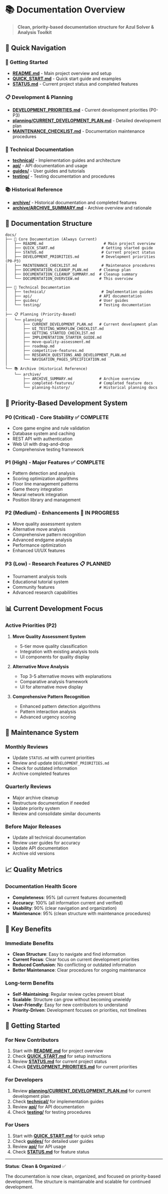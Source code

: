 # 📚 Documentation Overview

> **Clean, priority-based documentation structure for Azul Solver & Analysis Toolkit**

## 🎯 **Quick Navigation**

### **🚀 Getting Started**
- **[README.md](README.md)** - Main project overview and setup
- **[QUICK_START.md](QUICK_START.md)** - Quick start guide and examples
- **[STATUS.md](STATUS.md)** - Current project status and completed features

### **📋 Development & Planning**
- **[DEVELOPMENT_PRIORITIES.md](DEVELOPMENT_PRIORITIES.md)** - Current development priorities (P0-P3)
- **[planning/CURRENT_DEVELOPMENT_PLAN.md](planning/CURRENT_DEVELOPMENT_PLAN.md)** - Detailed development plan
- **[MAINTENANCE_CHECKLIST.md](MAINTENANCE_CHECKLIST.md)** - Documentation maintenance procedures

### **🔧 Technical Documentation**
- **[technical/](technical/)** - Implementation guides and architecture
- **[api/](api/)** - API documentation and usage
- **[guides/](guides/)** - User guides and tutorials
- **[testing/](testing/)** - Testing documentation and procedures

### **📚 Historical Reference**
- **[archive/](archive/)** - Historical documentation and completed features
- **[archive/ARCHIVE_SUMMARY.md](archive/ARCHIVE_SUMMARY.md)** - Archive overview and rationale

## 📁 **Documentation Structure**

```
docs/
├── 📖 Core Documentation (Always Current)
│   ├── README.md                           # Main project overview
│   ├── QUICK_START.md                     # Getting started guide
│   ├── STATUS.md                          # Current project status
│   ├── DEVELOPMENT_PRIORITIES.md          # Development priorities (P0-P3)
│   ├── MAINTENANCE_CHECKLIST.md           # Maintenance procedures
│   ├── DOCUMENTATION_CLEANUP_PLAN.md     # Cleanup plan
│   ├── DOCUMENTATION_CLEANUP_SUMMARY.md  # Cleanup summary
│   └── DOCUMENTATION_OVERVIEW.md         # This overview
│
├── 🔧 Technical Documentation
│   ├── technical/                         # Implementation guides
│   ├── api/                              # API documentation
│   ├── guides/                           # User guides
│   └── testing/                          # Testing documentation
│
├── 📋 Planning (Priority-Based)
│   └── planning/
│       ├── CURRENT_DEVELOPMENT_PLAN.md   # Current development plan
│       ├── UI_TESTING_WORKFLOW_CHECKLIST.md
│       ├── GETTING_STARTED_CHECKLIST.md
│       ├── IMPLEMENTATION_STARTER_GUIDE.md
│       ├── move-quality-assessment.md
│       ├── roadmap.md
│       ├── competitive-features.md
│       ├── RESEARCH_QUESTIONS_AND_DEVELOPMENT_PLAN.md
│       └── NAVIGATION_PAGES_SPECIFICATION.md
│
└── 📚 Archive (Historical Reference)
    └── archive/
        ├── ARCHIVE_SUMMARY.md            # Archive overview
        ├── completed-features/           # Completed feature docs
        └── planning-history/             # Historical planning docs
```

## 🎯 **Priority-Based Development System**

### **P0 (Critical) - Core Stability** ✅ **COMPLETE**
- Core game engine and rule validation
- Database system and caching
- REST API with authentication
- Web UI with drag-and-drop
- Comprehensive testing framework

### **P1 (High) - Major Features** ✅ **COMPLETE**
- Pattern detection and analysis
- Scoring optimization algorithms
- Floor line management patterns
- Game theory integration
- Neural network integration
- Position library and management

### **P2 (Medium) - Enhancements** 🚧 **IN PROGRESS**
- Move quality assessment system
- Alternative move analysis
- Comprehensive pattern recognition
- Advanced endgame analysis
- Performance optimization
- Enhanced UI/UX features

### **P3 (Low) - Research Features** 📋 **PLANNED**
- Tournament analysis tools
- Educational tutorial system
- Community features
- Advanced research capabilities

## 📊 **Current Development Focus**

### **Active Priorities (P2)**
1. **Move Quality Assessment System**
   - 5-tier move quality classification
   - Integration with existing analysis tools
   - UI components for quality display

2. **Alternative Move Analysis**
   - Top 3-5 alternative moves with explanations
   - Comparative analysis framework
   - UI for alternative move display

3. **Comprehensive Pattern Recognition**
   - Enhanced pattern detection algorithms
   - Pattern interaction analysis
   - Advanced urgency scoring

## 🔄 **Maintenance System**

### **Monthly Reviews**
- Update `STATUS.md` with current priorities
- Review and update `DEVELOPMENT_PRIORITIES.md`
- Check for outdated information
- Archive completed features

### **Quarterly Reviews**
- Major archive cleanup
- Restructure documentation if needed
- Update priority system
- Review and consolidate similar documents

### **Before Major Releases**
- Update all technical documentation
- Review user guides for accuracy
- Update API documentation
- Archive old versions

## 📈 **Quality Metrics**

### **Documentation Health Score**
- **Completeness**: 95% (all current features documented)
- **Accuracy**: 100% (all information current and verified)
- **Usability**: 90% (clear navigation and organization)
- **Maintenance**: 95% (clean structure with maintenance procedures)

## 🎯 **Key Benefits**

### **Immediate Benefits**
- **Clean Structure**: Easy to navigate and find information
- **Current Focus**: Clear focus on current development priorities
- **Reduced Confusion**: No conflicting or outdated information
- **Better Maintenance**: Clear procedures for ongoing maintenance

### **Long-term Benefits**
- **Self-Maintaining**: Regular review cycles prevent bloat
- **Scalable**: Structure can grow without becoming unwieldy
- **User-Friendly**: Easy for new contributors to understand
- **Priority-Driven**: Development focuses on priorities, not timelines

## 🚀 **Getting Started**

### **For New Contributors**
1. Start with **[README.md](README.md)** for project overview
2. Check **[QUICK_START.md](QUICK_START.md)** for setup instructions
3. Review **[STATUS.md](STATUS.md)** for current project status
4. Check **[DEVELOPMENT_PRIORITIES.md](DEVELOPMENT_PRIORITIES.md)** for current priorities

### **For Developers**
1. Review **[planning/CURRENT_DEVELOPMENT_PLAN.md](planning/CURRENT_DEVELOPMENT_PLAN.md)** for current development plan
2. Check **[technical/](technical/)** for implementation guides
3. Review **[api/](api/)** for API documentation
4. Check **[testing/](testing/)** for testing procedures

### **For Users**
1. Start with **[QUICK_START.md](QUICK_START.md)** for quick setup
2. Check **[guides/](guides/)** for detailed user guides
3. Review **[api/](api/)** for API usage
4. Check **[STATUS.md](STATUS.md)** for feature status

---

**Status**: **Clean & Organized** ✅

The documentation is now clean, organized, and focused on priority-based development. The structure is maintainable and scalable for continued development. 
